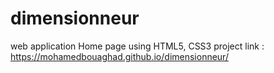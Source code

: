 # dimensionneur
web application Home page using HTML5, CSS3
project link : https://mohamedbouaghad.github.io/dimensionneur/
